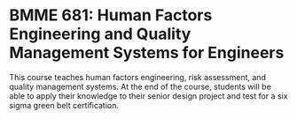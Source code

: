 # BMME 681: Human Factors Engineering and Quality Management Systems for Engineers

This course teaches human factors engineering, risk assessment, and quality management systems. At the end of the course, students will be able to apply their knowledge to their senior design project and test for a six sigma green belt certification.